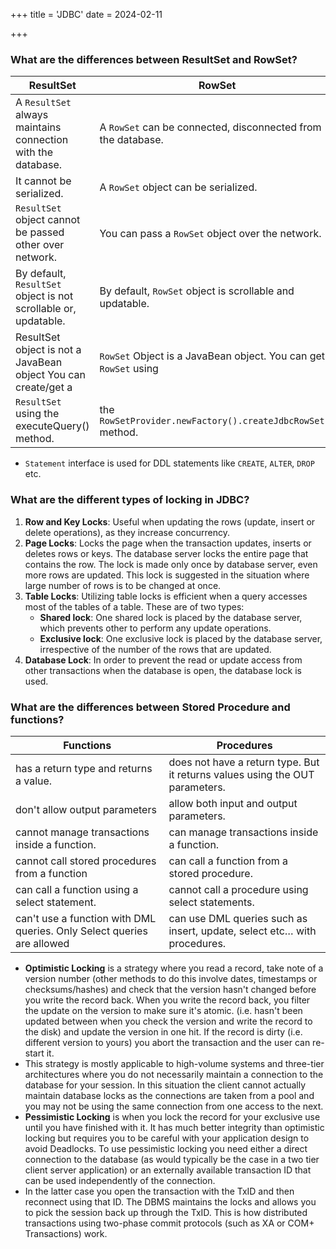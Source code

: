 +++
title = 'JDBC'
date = 2024-02-11

+++

### What are the differences between ResultSet and RowSet?

| ResultSet                                                       | RowSet                                                             |
| --------------------------------------------------------------- | ------------------------------------------------------------------ |
| A `ResultSet` always maintains connection with the database.    | A `RowSet` can be connected, disconnected from the database.       |
| It cannot be serialized.                                        | A `RowSet` object can be serialized.                               |
| `ResultSet` object cannot be passed other over network.         | You can pass a `RowSet` object over the network.                   |
| By default, `ResultSet` object is not scrollable or, updatable. | By default, `RowSet` object is scrollable and updatable.           |
| ResultSet object is not a JavaBean object You can create/get a  | `RowSet` Object is a JavaBean object. You can get a `RowSet` using |
| `ResultSet` using the executeQuery() method.                    | the `RowSetProvider.newFactory().createJdbcRowSet()` method.       |

- `Statement` interface is used for DDL statements like `CREATE`, `ALTER`, `DROP` etc.

### What are the different types of locking in JDBC?

1. **Row and Key Locks**: Useful when updating the rows (update, insert or delete operations), as they increase concurrency.
2. **Page Locks**: Locks the page when the transaction updates, inserts or deletes rows or keys. The database server locks the entire page that contains the row. The lock is made only once by database server, even more rows are updated. This lock is suggested in the situation where large number of rows is to be changed at once.
3. **Table Locks**: Utilizing table locks is efficient when a query accesses most of the tables of a table. These are of two types:
   - **Shared lock**: One shared lock is placed by the database server, which prevents other to perform any update operations.
   - **Exclusive lock**: One exclusive lock is placed by the database server, irrespective of the number of the rows that are updated.
4. **Database Lock**: In order to prevent the read or update access from other transactions when the database is open, the database lock is used.

### What are the differences between Stored Procedure and functions?

| Functions                                                              | Procedures                                                                   |
| ---------------------------------------------------------------------- | ---------------------------------------------------------------------------- |
| has a return type and returns a value.                                 | does not have a return type. But it returns values using the OUT parameters. |
| don't allow output parameters                                          | allow both input and output parameters.                                      |
| cannot manage transactions inside a function.                          | can manage transactions inside a function.                                   |
| cannot call stored procedures from a function                          | can call a function from a stored procedure.                                 |
| can call a function using a select statement.                          | cannot call a procedure using select statements.                             |
| can't use a function with DML queries. Only Select queries are allowed | can use DML queries such as insert, update, select etc… with procedures.     |


- **Optimistic Locking** is a strategy where you read a record, take note of a version number (other methods to do this involve dates, timestamps or checksums/hashes) and check that the version hasn't changed before you write the record back. When you write the record back, you filter the update on the version to make sure it's atomic. (i.e. hasn't been updated between when you check the version and write the record to the disk) and update the version in one hit. If the record is dirty (i.e. different version to yours) you abort the transaction and the user can re-start it.
- This strategy is mostly applicable to high-volume systems and three-tier architectures where you do not necessarily maintain a connection to the database for your session. In this situation the client cannot actually maintain database locks as the connections are taken from a pool and you may not be using the same connection from one access to the next.
- **Pessimistic Locking** is when you lock the record for your exclusive use until you have finished with it. It has much better integrity than optimistic locking but requires you to be careful with your application design to avoid Deadlocks. To use pessimistic locking you need either a direct connection to the database (as would typically be the case in a two tier client server application) or an externally available transaction ID that can be used independently of the connection.
- In the latter case you open the transaction with the TxID and then reconnect using that ID. The DBMS maintains the locks and allows you to pick the session back up through the TxID. This is how distributed transactions using two-phase commit protocols (such as XA or COM+ Transactions) work.

